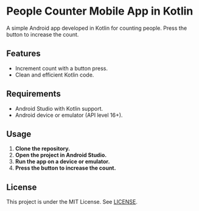<!DOCTYPE html>
<html>

<head>
  <title>People Counter Mobile App in Kotlin</title>
</head>

<body>

  <h1>People Counter Mobile App in Kotlin</h1>

  <p>A simple Android app developed in Kotlin for counting people. Press the button to increase the count.</p>

  <h2>Features</h2>

  <ul>
    <li>Increment count with a button press.</li>
    <li>Clean and efficient Kotlin code.</li>
  </ul>

  <h2>Requirements</h2>

  <ul>
    <li>Android Studio with Kotlin support.</li>
    <li>Android device or emulator (API level 16+).</li>
  </ul>

  <h2>Usage</h2>

  <ol>
    <li><strong>Clone the repository.</strong></li>
    <li><strong>Open the project in Android Studio.</strong></li>
    <li><strong>Run the app on a device or emulator.</strong></li>
    <li><strong>Press the button to increase the count.</strong></li>
  </ol>

  <h2>License</h2>

  <p>This project is under the MIT License. See <a href="LICENSE">LICENSE</a>.</p>

</body>

</html>
